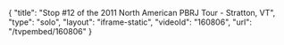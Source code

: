 {
    "title": "Stop #12 of the 2011 North American PBRJ Tour - Stratton, VT",
    "type": "solo",
    "layout": "iframe-static",
    "videoId": "160806",
    "url": "\/tvpembed\/160806"
}